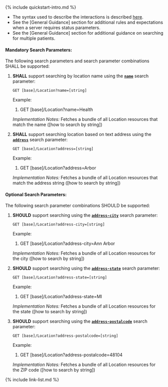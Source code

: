 {% include quickstart-intro.md %}

- The syntax used to describe the interactions is described [here](general-guidance.html#search-syntax).
- See the [General Guidance] section for additional rules and expectations when a server requires status parameters.
- See the [General Guidance] section for additional guidance on searching for multiple patients.

#### Mandatory Search Parameters:

The following search parameters and search parameter combinations SHALL be supported:

1. **SHALL** support searching by location name using the **[`name`](SearchParameter-us-core-location-name.html)** search parameter:

    `GET [base]/Location?name=[string]`

    Example:
    
      1. GET [base]/Location?name=Health

    *Implementation Notes:* Fetches a bundle of all Location resources that match the name ([how to search by string])

1. **SHALL** support searching location based on text address using the **[`address`](SearchParameter-us-core-location-address.html)** search parameter:

    `GET [base]/Location?address=[string]`

    Example:
    
      1. GET [base]/Location?address=Arbor

    *Implementation Notes:* Fetches a bundle of all Location resources that match the address string ([how to search by string])


#### Optional Search Parameters:

The following search parameter combinations SHOULD be supported:

1. **SHOULD** support searching using the **[`address-city`](SearchParameter-us-core-location-address-city.html)** search parameter:

     `GET [base]/Location?address-city=[string]`

    Example:
    
      1. GET [base]/Location?address-city=Ann Arbor

     *Implementation Notes:* Fetches a bundle of all Location resources for the city ([how to search by string])

1. **SHOULD** support searching using the **[`address-state`](SearchParameter-us-core-location-address-state.html)** search parameter:

     `GET [base]/Location?address-state=[string]`

    Example:
    
      1. GET [base]/Location?address-state=MI

     *Implementation Notes:* Fetches a bundle of all Location resources for the state ([how to search by string])

1. **SHOULD** support searching using the **[`address-postalcode`](SearchParameter-us-core-location-address-postalcode.html)** search parameter:

     `GET [base]/Location?address-postalcode=[string]`

    Example:
    
      1. GET [base]/Location?address-postalcode=48104

     *Implementation Notes:* Fetches a bundle of all Location resources for the ZIP code ([how to search by string])



{% include link-list.md %}